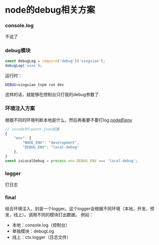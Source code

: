 
# node的debug相关方案

### console.log
不说了

### debug模块

```javascript
const debugLog = require('debug')('xingxiao');
debugLog('xxxx');
```
运行时：
```bash
DEBUG=xingxiao tnpm run dev
```

这样的话，就能够在控制台只打我的debug参数了.

### 环境注入方案
根据不同的环境判断本地是什么，然后再看要不要打log.[node的env](https://cnodejs.org/topic/57a409657a922d6f358cd22d)
```javascript
// vscode的launch.json配置
{
    "env": {
        "NODE_ENV": "development",
        "DEBUG_ENV": "local-debug"
    },
}
const isLocalDebug = process.env.DEBUG_ENV === 'local-debug';
```

### logger
打日志

### final
结合环境注入，封装一个logger。这个logger会根据不同环境（本地，开发，预发，线上）。调用不同的模块打出数据。
例如：
- 本地：console.log（控制台）
- 单独模块：debugLog
- 线上：ctx.logger（日志文件）